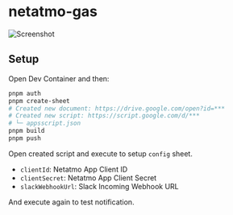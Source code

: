 # netatmo-gas

![Screenshot](https://github.com/user-attachments/assets/148bae3a-3503-4385-bee4-3b623f42f140)

## Setup

Open Dev Container and then:

```bash
pnpm auth
pnpm create-sheet
# Created new document: https://drive.google.com/open?id=***
# Created new script: https://script.google.com/d/***
# └─ appsscript.json
pnpm build
pnpm push
```

Open created script and execute to setup `config` sheet.

- `clientId`: Netatmo App Client ID
- `clientSecret`: Netatmo App Client Secret
- `slackWebhookUrl`: Slack Incoming Webhook URL

And execute again to test notification.
